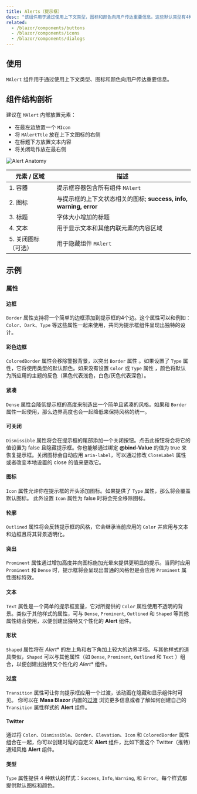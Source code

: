 ```yaml
---
title: Alerts（提示框）
desc: "该组件用于通过使用上下文类型，图标和颜色向用户传达重要信息。这些默认类型有4种变化：`Success`、`Info`、`Warning` 和 `Error`。默认图标有助于表示每种类型所描述的不同动作。也可以自定义提示框的许多部分，例如 `Border` 、`Icon` 和 `Color` 等，也可以自定义以适应绝大多数情况。"
related:
  - /blazor/components/buttons
  - /blazor/components/icons
  - /blazor/components/dialogs
---
```


## 使用

`MAlert` 组件用于通过使用上下文类型、图标和颜色向用户传达重要信息。

<alerts-usage></alerts-usage>

## 组件结构剖析

建议在 `MAlert` 内部放置元素：

* 在最左边放置一个 `MIcon`
* 将 `MAlertTtle` 放在上下文图标的右侧
* 在标题下方放置文本内容
* 将关闭动作放在最右侧

![Alert Anatomy](https://cdn.masastack.com/stack/doc/masablazor/anatomy/alert-anatomy.png)

| 元素 / 区域 | 描述 |
| - | - |
| 1. 容器 | 提示框容器包含所有组件 `MAlert` |
| 2. 图标 | 与提示框的上下文状态相关的图标; **success, info, warning, error** |
| 3. 标题 | 字体大小增加的标题 |
| 4. 文本 | 用于显示文本和其他内联元素的内容区域 |
| 5. 关闭图标（可选） | 用于隐藏组件 `MAlert`  |

## 示例

### 属性

#### 边框

`Border` 属性支持将一个简单的边框添加到提示框的4个边。这个属性可以和例如： `Color`、`Dark`、`Type` 等这些属性一起来使用，共同为提示框组件呈现出独特的设计。

<masa-example file="Examples.components.alerts.Border"></masa-example>

#### 彩色边框

`ColoredBorder` 属性会移除警报背景，以突出 `Border` 属性 。如果设置了 `Type` 属性，它将使用类型的默认颜色。如果没有设置 `Color` 或 `Type` 属性
，颜色将默认为所应用的主题的反色（黑色代表浅色，白色/灰色代表深色）。

<masa-example file="Examples.components.alerts.ColoredBorder"></masa-example>

#### 紧凑

`Dense` 属性会降低提示框的高度来制造出一个简单且紧凑的风格。如果和 `Border` 属性一起使用，那么边界高度也会一起降低来保持风格的统一。

<masa-example file="Examples.components.alerts.Dense"></masa-example>

#### 可关闭

`Dismissible` 属性将会在提示框的尾部添加一个关闭按钮。点击此按钮将会将它的值设置为 false 且隐藏提示框。你也能够通过绑定 **@bind-Value** 的值为 true 来恢复提示框。关闭图标会自动应用
`aria-label`，可以通过修改 `CloseLabel` 属性或者改变本地设置的 close 的值来更改它。

<masa-example file="Examples.components.alerts.Dismissible"></masa-example>

#### 图标

`Icon` 属性允许你在提示框的开头添加图标。如果提供了 `Type` 属性，那么将会覆盖默认图标。 此外设置 `Icon` 属性为 false 时将会完全移除图标。

<masa-example file="Examples.components.alerts.Icon"></masa-example>

#### 轮廓

`Outlined` 属性将会反转提示框的风格，它会继承当前应用的 `Color` 并应用与文本和边框且将其背景透明化。

<masa-example file="Examples.components.alerts.Outlined"></masa-example>

#### 突出

`Prominent` 属性通过增加高度并向图标施加光晕来提供更明显的提示。当同时应用 `Prominent` 和 `Dense` 时，提示框将会呈现出普通的风格但是会应用 `Prominent` 属性图标特效。

<masa-example file="Examples.components.alerts.Prominent"></masa-example>

#### 文本

`Text` 属性是一个简单的提示框变量，它对所提供的 `Color` 属性使用不透明的背景。类似于其他样式的属性，可与 `Dense`, `Prominent`, `Outlined`  和  `Shaped`
等其他属性结合使用，以便创建出独特又个性化的 **Alert** 组件。

<masa-example file="Examples.components.alerts.Text"></masa-example>

#### 形状

`Shaped` 属性将在 *Alert** 的左上角和右下角加上较大的边界半径。与其他样式的道具类似，`Shaped` 可以与其他属性（如 `Dense`, `Prominent`, `Outlined` 和 `Text` ）组合，以便创建出独特又个性化的 *Alert** 组件。

<masa-example file="Examples.components.alerts.Shaped"></masa-example>

#### 过度

`Transition` 属性可让你向提示框应用一个过渡，该动画在隐藏和显示组件时可见。 你可以在 **Masa Blazor** 内置的[过渡](/blazor/styles-and-animations/transitions) 浏览更多信息或者了解如何创建自己的`Transition` 属性样式的 **Alert** 组件。

<masa-example file="Examples.components.alerts.Transition"></masa-example>

#### Twitter

通过将 `Color`、`Dismissible`、`Border`、`Elevation`、`Icon` 和 `ColoredBorder` 属性组合在一起，你可以创建时髦的自定义 **Alert** 组件，比如下面这个 Twitter（推特）通知风格 **Alert** 组件。

<masa-example file="Examples.components.alerts.Twitter"></masa-example>

#### 类型

`Type` 属性提供 4 种默认的样式：`Success`, `Info`, `Warning`, 和 `Error`。每个样式都提供默认图标和颜色。

<masa-example file="Examples.components.alerts.Type"></masa-example>
